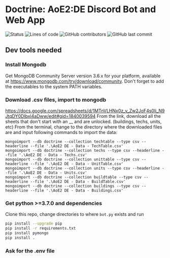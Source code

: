 # Doctrine: AoE2:DE Discord Bot and Web App
![Status](https://img.shields.io/badge/Status-In_Development-blue?style=flat-square) ![Lines of code](https://img.shields.io/tokei/lines/github/Amalgamator/Doctrine?style=flat-square) ![GitHub contributors](https://img.shields.io/github/contributors/Amalgamator/Doctrine?style=flat-square) ![GitHub last commit](https://img.shields.io/github/last-commit/Amalgamator/Doctrine?style=flat-square) 


## Dev tools needed

### Install Mongodb 
Get MongoDB Community Server version 3.6.x for your platform, available at https://www.mongodb.com/try/download/community. 
Don't forget to add the executables to the system PATH variables.

### Download .csv files, import to mongodb

https://docs.google.com/spreadsheets/d/1MTnVLHNx0z_y_Zw2JoF4s0li_N9JtqDY0Dlbxl4aDww/edit#gid=1840039594
From the link, download all the sheets that don't start with an __ and are unlocked. (buildings, techs, units, etc)
From the terminal, change to the directory where the downloaded files are and input following commands to import the data:

```
mongoimport --db doctrine --collection techtable --type csv --headerline --file '.\AoE2 DE - Data - TechTable.csv'
mongoimport --db doctrine --collection techs --type csv --headerline --file '.\AoE2 DE - Data - Techs.csv'
mongoimport --db doctrine --collection unittable --type csv --headerline --file '.\AoE2 DE - Data - UnitTable.csv'
mongoimport --db doctrine --collection units --type csv --headerline --file '.\AoE2 DE - Data - Units.csv'
mongoimport --db doctrine --collection buildtable --type csv --headerline --file '.\AoE2 DE - Data - BuildTable.csv'
mongoimport --db doctrine --collection buildings --type csv --headerline --file '.\AoE2 DE - Data - Buildings.csv'
```

### Get python >=3.7.0 and dependencies
Clone this repo, change directories to where `bot.py` exists and run 
```bash
pip install --upgrade pip
pip install -r requirements.txt
pip install pymongo
pip install .
```

### Ask for the .env file
